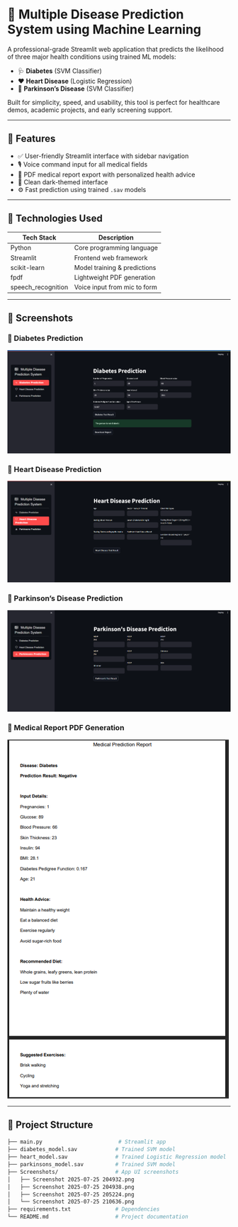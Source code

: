 # 🧠 Multiple Disease Prediction System using Machine Learning

A professional-grade Streamlit web application that predicts the likelihood of three major health conditions using trained ML models:

- 🩺 **Diabetes** (SVM Classifier)
- ❤️ **Heart Disease** (Logistic Regression)
- 🧠 **Parkinson’s Disease** (SVM Classifier)

Built for simplicity, speed, and usability, this tool is perfect for healthcare demos, academic projects, and early screening support.

---

## 🚀 Features

- ✅ User-friendly Streamlit interface with sidebar navigation
- 🎙️ Voice command input for all medical fields
- 📄 PDF medical report export with personalized health advice
- 🌙 Clean dark-themed interface
- ⚙️ Fast prediction using trained `.sav` models

---

## 🧬 Technologies Used

| Tech Stack         | Description                      |
|--------------------|----------------------------------|
| Python             | Core programming language        |
| Streamlit          | Frontend web framework           |
| scikit-learn       | Model training & predictions     |
| fpdf               | Lightweight PDF generation       |
| speech_recognition | Voice input from mic to form     |

---

## 📸 Screenshots

### 🔹 Diabetes Prediction  
![Diabetes](Screenshots/Screenshot%202025-07-25%20210636.png)

### 🔹 Heart Disease Prediction  
![Heart Disease](Screenshots/Screenshot%202025-07-25%20204932.png)

### 🔹 Parkinson’s Disease Prediction  
![Parkinsons](Screenshots/Screenshot%202025-07-25%20204938.png)

### 🔹 Medical Report PDF Generation  
![PDF Report](Screenshots/Screenshot%202025-07-25%20205224.png)

---

## 📂 Project Structure

```bash
├── main.py                        # Streamlit app
├── diabetes_model.sav            # Trained SVM model
├── heart_model.sav               # Trained Logistic Regression model
├── parkinsons_model.sav          # Trained SVM model
├── Screenshots/                  # App UI screenshots
│   ├── Screenshot 2025-07-25 204932.png
│   ├── Screenshot 2025-07-25 204938.png
│   ├── Screenshot 2025-07-25 205224.png
│   └── Screenshot 2025-07-25 210636.png
├── requirements.txt              # Dependencies
└── README.md                     # Project documentation

